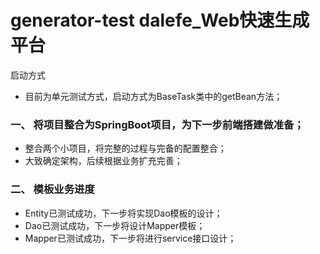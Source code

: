 # generator-test    dalefe_Web快速生成平台
启动方式
- 目前为单元测试方式，启动方式为BaseTask类中的getBean方法；
### 一、 将项目整合为SpringBoot项目，为下一步前端搭建做准备；
- 整合两个小项目，将完整的过程与完备的配置整合；
- 大致确定架构，后续根据业务扩充完善；
### 二、 模板业务进度
- Entity已测试成功，下一步将实现Dao模板的设计；
- Dao已测试成功，下一步将设计Mapper模板；
- Mapper已测试成功，下一步将进行service接口设计；